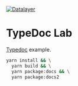 [![Datalayer](https://docs.datalayer.io/logo/datalayer-25.svg)](https://datalayer.io)

# TypeDoc Lab

[Typedoc](https://typedoc.org) example.

```bash
yarn install && \
  yarn build && \
  yarn package:docs && \
  yarn package:docs2
```
